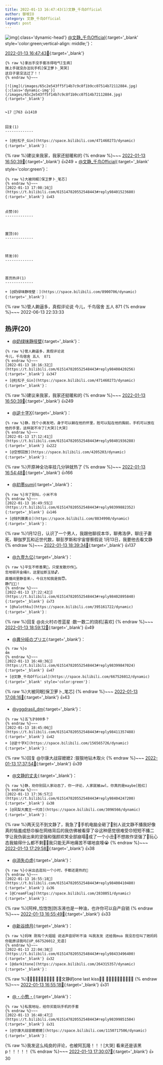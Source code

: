 ```yaml
---
title: 2022-01-13 16:47:43(1)文静_千鸟Official
author: 御坂IO
category: 文静_千鸟Official
layout: post
---
```


![img](/images/ac7482ed1b9a7f203dc68c0c4a77c488a27b108a.jpg){:class='dynamic-head'}
[@文静_千鸟Official](https://space.bilibili.com/667526012/dynamic){:target='_blank' style='color:green;vertical-align: middle;'}：

[2022-01-13 16:47:43🔗](https://t.bilibili.com/615147820552548443){:target='_blank'}

~~~
{% raw %}拿出手没手套冻得哈气[生病]
揣上手就没办法玩手机[保卫萝卜_哭哭]
这日子是没法过了！！
{% endraw %}~~~

[![img](/images/65c2e543ff5f14b7c9c8f1b9cc07514b72112884.jpg){:class='dynamic-img'}](/images/65c2e543ff5f14b7c9c8f1b9cc07514b72112884.jpg){:target='_blank'}


↪️17 💬763 👍1410


回复(1)
-------------

+ [@杜松子_Gin](https://space.bilibili.com/471460273/dynamic){:target='_blank'}：
~~~
{% raw %}建议来我家，我家还挺暖和的
{% endraw %}~~~
[2022-01-13 16:50:39🔗](https://t.bilibili.com/615147820552548443#reply98399958864){:target='_blank'} 👍249
    + [@文静_千鸟Official](https://space.bilibili.com/667526012/dynamic){:target='_blank' style='color:green'}：
~~~
{% raw %}大被同眠[保卫萝卜_笔芯]
{% endraw %}~~~
[2022-01-13 17:08:16🔗](https://t.bilibili.com/615147820552548443#reply98401523680){:target='_blank'} 👍43


点赞(0)
-------------



置顶(0)
-------------



转发(0)
-------------



首页热评(1)
-------------

+ [@奶绿味静吱壁：](https://space.bilibili.com/8900706/dynamic){:target='_blank'}：
~~~
{% raw %}管人齁逼多，真假评论说
今儿，千鸟宿舍 五人  871
{% endraw %}~~~
2022-06-13 22:33:33


热评(20)
-------------

+ [@奶绿味静吱壁](https://space.bilibili.com/8900706/dynamic){:target='_blank'}：
~~~
{% raw %}管人齁逼多，真假评论说
今儿，千鸟宿舍 五人  871
{% endraw %}~~~
[2022-01-13 18:16:32🔗](https://t.bilibili.com/615147820552548443#reply98408420256){:target='_blank'} 👍347
+ [@杜松子_Gin](https://space.bilibili.com/471460273/dynamic){:target='_blank'}：
~~~
{% raw %}建议来我家，我家还挺暖和的
{% endraw %}~~~
[2022-01-13 16:50:39🔗](https://t.bilibili.com/615147820552548443#reply98399958864){:target='_blank'} 👍249
+ [@逆十字X](https://space.bilibili.com/156565726/dynamic){:target='_blank'}：
~~~
{% raw %}静，找个小男友吧，身子可以躺在他的怀里，脸可以贴在他的胸前，手机可以放在他的手里，这样就不冷了[大哭][大哭]
{% endraw %}~~~
[2022-01-13 17:12:41🔗](https://t.bilibili.com/615147820552548443#reply98401936288){:target='_blank'} 👍222
+ [@空想回放](https://space.bilibili.com/4205203/dynamic){:target='_blank'}：
~~~
{% raw %}开原神全功率挂几分钟就热了
{% endraw %}~~~
[2022-01-13 16:54:48🔗](https://t.bilibili.com/615147820552548443#reply98400279584){:target='_blank'} 👍166
+ [@初墨sumi](https://space.bilibili.com/7742031/dynamic){:target='_blank'}：
~~~
{% raw %}冷了别叫，小米不冷
{% endraw %}~~~
[2022-01-13 16:49:55🔗](https://t.bilibili.com/615147820552548443#reply98399882352){:target='_blank'} 👍146
+ [@钱列腺勇士](https://space.bilibili.com/8834998/dynamic){:target='_blank'}：
~~~
{% raw %}1月12日，认识了一个男人，我跟他聊叔本华，聊弗洛伊，聊庄子妻死，聊伽罗瓦和近世代数，聊彭罗斯和宇宙督察假说
1月13日，我要他去看文静
{% endraw %}~~~
[2022-01-13 18:39:34🔗](https://t.bilibili.com/615147820552548443#reply98410833664){:target='_blank'} 👍137
+ [@九壹九亿](https://space.bilibili.com/29755625/dynamic){:target='_blank'}：
~~~
{% raw %}平生不修善果👿，只爱发散炒作🤡。
忽地顿开金绳⛓️，这里扯断玉锁🔓。
直播间里静音来🎶，今日方知我是我😇。
静门🙏🏻！
{% endraw %}~~~
[2022-01-13 17:22:42🔗](https://t.bilibili.com/615147820552548443#reply98402895840){:target='_blank'} 👍73
+ [@halothku](https://space.bilibili.com/395161722/dynamic){:target='_blank'}：
~~~
{% raw %}回复 @炎火村の苍蓝星 :数一数二的烧机[喜欢]
{% endraw %}~~~
[2022-01-13 18:59:12🔗](https://t.bilibili.com/615147820552548443#reply98413082368){:target='_blank'} 👍49
+ [@異分岐のプリエ](https://space.bilibili.com/1056997306/dynamic){:target='_blank'}：
~~~
{% raw %}o
4m
{% endraw %}~~~
[2022-01-13 16:48:36🔗](https://t.bilibili.com/615147820552548443#reply98399847024){:target='_blank'} 👍47
+ [@文静_千鸟Official](https://space.bilibili.com/667526012/dynamic){:target='_blank' style='color:green'}：
~~~
{% raw %}大被同眠[保卫萝卜_笔芯]
{% endraw %}~~~
[2022-01-13 17:08:16🔗](https://t.bilibili.com/615147820552548443#reply98401523680){:target='_blank'} 👍43
+ [@yggdrasil_dm](https://space.bilibili.com/303430/dynamic){:target='_blank'}：
~~~
{% raw %}五飞才800多？
{% endraw %}~~~
[2022-01-13 18:45:06🔗](https://t.bilibili.com/615147820552548443#reply98411357488){:target='_blank'} 👍42
+ [@逆十字X](https://space.bilibili.com/156565726/dynamic){:target='_blank'}：
~~~
{% raw %}回复 @尔康大战容嬷嬷2 :狠狠地钻木取火
{% endraw %}~~~
[2022-01-13 17:37:54🔗](https://t.bilibili.com/615147820552548443#reply98404405632){:target='_blank'} 👍39
+ [@文静的丈夫](https://space.bilibili.com/696976775/dynamic){:target='_blank'}：
~~~
{% raw %}静，劝你别回人家动态了，你一评论，人家就被awl，你真的是maybe[脸红]
{% endraw %}~~~
[2022-01-13 17:36:57🔗](https://t.bilibili.com/615147820552548443#reply98404247200){:target='_blank'} 👍38
+ [@凤梨大魔王一代目](https://space.bilibili.com/3096566/dynamic){:target='_blank'}：
~~~
{% raw %}两天见不到文静了，我急了🤬手机电脑全砸了😤别人说文静不播我好像真的恼羞成怒😠躲在网络背后的我仿佛被看穿了😫这种感觉很难受😞短短不播二字让我伪装出来的坚强和强颜欢笑全部崩塌🥺成了一个小丑🤡不想故作坚强了🤕玩心态我输得什么都不剩😵‍💫我只能无声地痛苦不堪地哀嚎😭
{% endraw %}~~~
[2022-01-13 17:29:58🔗](https://t.bilibili.com/615147820552548443#reply98403503408){:target='_blank'} 👍38
+ [@消失の虚](https://space.bilibili.com/73697156/dynamic){:target='_blank'}：
~~~
{% raw %}小米出去逛玩一个小时，手都还是热的🥵
{% endraw %}~~~
[2022-01-13 16:55:18🔗](https://t.bilibili.com/615147820552548443#reply98400410480){:target='_blank'} 👍36
+ [@CreamFlag](https://space.bilibili.com/2838051/dynamic){:target='_blank'}：
~~~
{% raw %}[阿梓_恰饱饱]防冻液也是一种油，也许你可以自产自销
{% endraw %}~~~
[2022-01-13 16:55:49🔗](https://t.bilibili.com/615147820552548443#reply98400424880){:target='_blank'} 👍33
+ [@新谷绮月](https://space.bilibili.com/4579504/dynamic){:target='_blank'}：
~~~
{% raw %}妈咪 刚有个大姐姐 说话声音好听不油 叫我友友 还给我mua 我没忍住叫了她妈妈 你能原谅我吗[UP_667526012_无语]
{% endraw %}~~~
[2022-01-13 22:04:38🔗](https://t.bilibili.com/615147820552548443#reply98433496400){:target='_blank'} 👍32
+ [@dark1tone](https://space.bilibili.com/264315357/dynamic){:target='_blank'}：
~~~
{% raw %}🎄🎄🎄🎄🎄🎄🎄🎄🎄🎄
🎄🎄文静的one last kiss🎄🎄
 🎄🎄🎄🎄🎄🎄🎄🎄🎄🎄
{% endraw %}~~~
[2022-01-13 16:55:18🔗](https://t.bilibili.com/615147820552548443#reply98400294016){:target='_blank'} 👍31
+ [@・小憨・](https://space.bilibili.com/15030460/dynamic){:target='_blank'}：
~~~
{% raw %}私我地址，给你买能玩手机的手套
{% endraw %}~~~
[2022-01-13 16:48:47🔗](https://t.bilibili.com/615147820552548443#reply98399851584){:target='_blank'} 👍31
+ [@尔康大战容嬷嬷嬷](https://space.bilibili.com/1150717506/dynamic){:target='_blank'}：
~~~
{% raw %}我发这么纯良的评论，也被阿瓦隆！！！[大哭]
看来还是该黑p！！！！！
{% endraw %}~~~
[2022-01-13 17:30:07🔗](https://t.bilibili.com/615147820552548443#reply98403619648){:target='_blank'} 👍30


